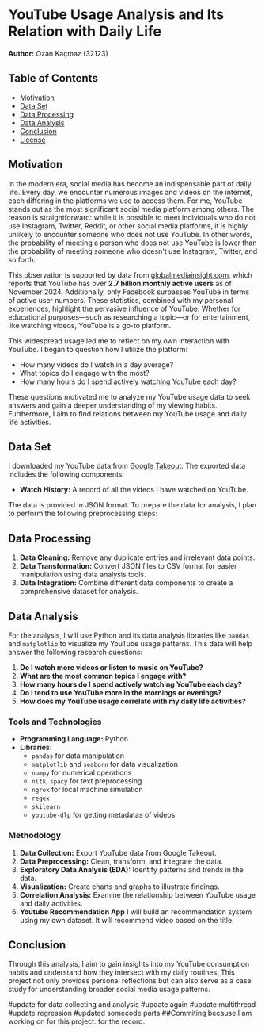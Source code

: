 # YouTube Usage Analysis and Its Relation with Daily Life

**Author:** Ozan Kaçmaz (32123)

## Table of Contents

- [Motivation](#motivation)
- [Data Set](#data-set)
- [Data Processing](#data-processing)
- [Data Analysis](#data-analysis)
- [Conclusion](#conclusion)
- [License](#license)

## Motivation

In the modern era, social media has become an indispensable part of daily life. Every day, we encounter numerous images and videos on the internet, each differing in the platforms we use to access them. For me, YouTube stands out as the most significant social media platform among others. The reason is straightforward: while it is possible to meet individuals who do not use Instagram, Twitter, Reddit, or other social media platforms, it is highly unlikely to encounter someone who does not use YouTube. In other words, the probability of meeting a person who does not use YouTube is lower than the probability of meeting someone who doesn't use Instagram, Twitter, and so forth.

This observation is supported by data from [globalmediainsight.com](https://www.globalmediainsight.com), which reports that YouTube has over **2.7 billion monthly active users** as of November 2024. Additionally, only Facebook surpasses YouTube in terms of active user numbers. These statistics, combined with my personal experiences, highlight the pervasive influence of YouTube. Whether for educational purposes—such as researching a topic—or for entertainment, like watching videos, YouTube is a go-to platform.

This widespread usage led me to reflect on my own interaction with YouTube. I began to question how I utilize the platform:

- How many videos do I watch in a day average?
- What topics do I engage with the most?
- How many hours do I spend actively watching YouTube each day?
  
These questions motivated me to analyze my YouTube usage data to seek answers and gain a deeper understanding of my viewing habits. Furthermore, I aim to find relations between my YouTube usage and daily life activities.

## Data Set

I downloaded my YouTube data from [Google Takeout](https://takeout.google.com/). The exported data includes the following components:

- **Watch History:** A record of all the videos I have watched on YouTube.


The data is provided in JSON format. To prepare the data for analysis, I plan to perform the following preprocessing steps:

## Data Processing

1. **Data Cleaning:** Remove any duplicate entries and irrelevant data points.
2. **Data Transformation:** Convert JSON files to CSV format for easier manipulation using data analysis tools.
3. **Data Integration:** Combine different data components to create a comprehensive dataset for analysis.

## Data Analysis

For the analysis, I will use Python and its data analysis libraries like `pandas` and `matplotlib` to visualize my YouTube usage patterns. This data will help answer the following research questions:

1. **Do I watch more videos or listen to music on YouTube?**
2. **What are the most common topics I engage with?**
3. **How many hours do I spend actively watching YouTube each day?**
4. **Do I tend to use YouTube more in the mornings or evenings?**
5. **How does my YouTube usage correlate with my daily life activities?**

### Tools and Technologies

- **Programming Language:** Python
- **Libraries:**
  - `pandas` for data manipulation
  - `matplotlib` and `seaborn` for data visualization
  - `numpy` for numerical operations
  - `nltk`, `spacy` for text preprocessing
  - `ngrok` for local machine simulation
  - `regex`
  - `skilearn`
  - `youtube-dlp` for getting metadatas of videos
  

### Methodology

1. **Data Collection:** Export YouTube data from Google Takeout.
2. **Data Preprocessing:** Clean, transform, and integrate the data.
3. **Exploratory Data Analysis (EDA):** Identify patterns and trends in the data.
4. **Visualization:** Create charts and graphs to illustrate findings.
5. **Correlation Analysis:** Examine the relationship between YouTube usage and daily activities.
6. **Youtube Recommendation App** I will build an recommendation system using my own dataset. It will recommend video based on the title.

## Conclusion

Through this analysis, I aim to gain insights into my YouTube consumption habits and understand how they intersect with my daily routines. This project not only provides personal reflections but can also serve as a case study for understanding broader social media usage patterns.


#update for data collecting and analysis
#update again
#update multithread
#update regression
#updated somecode parts
##Commiting because I am working on for this project. for the record.
